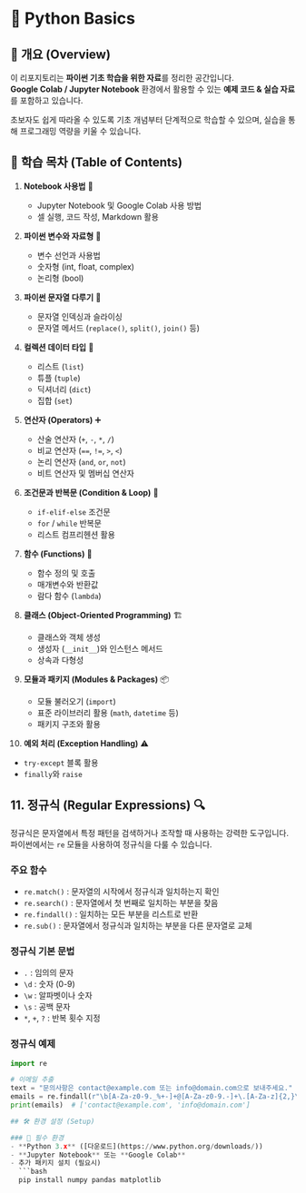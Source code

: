 # 🐍 Python Basics  

## 📖 개요 (Overview)  
이 리포지토리는 **파이썬 기초 학습을 위한 자료**를 정리한 공간입니다.  
**Google Colab / Jupyter Notebook** 환경에서 활용할 수 있는 **예제 코드 & 실습 자료**를 포함하고 있습니다.  

초보자도 쉽게 따라올 수 있도록 기초 개념부터 단계적으로 학습할 수 있으며, 실습을 통해 프로그래밍 역량을 키울 수 있습니다.  

## 📌 학습 목차 (Table of Contents)  

1. **Notebook 사용법** 📓  
   - Jupyter Notebook 및 Google Colab 사용 방법  
   - 셀 실행, 코드 작성, Markdown 활용  

2. **파이썬 변수와 자료형** 🔢  
   - 변수 선언과 사용법  
   - 숫자형 (int, float, complex)  
   - 논리형 (bool)  

3. **파이썬 문자열 다루기** 🔡  
   - 문자열 인덱싱과 슬라이싱  
   - 문자열 메서드 (`replace()`, `split()`, `join()` 등)  

4. **컬렉션 데이터 타입** 📂  
   - 리스트 (`list`)  
   - 튜플 (`tuple`)  
   - 딕셔너리 (`dict`)  
   - 집합 (`set`)  

5. **연산자 (Operators)** ➕  
   - 산술 연산자 (`+`, `-`, `*`, `/`)  
   - 비교 연산자 (`==`, `!=`, `>`, `<`)  
   - 논리 연산자 (`and`, `or`, `not`)  
   - 비트 연산자 및 멤버십 연산자  

6. **조건문과 반복문 (Condition & Loop)** 🔄  
   - `if-elif-else` 조건문  
   - `for` / `while` 반복문  
   - 리스트 컴프리헨션 활용  

7. **함수 (Functions)** 🎯  
   - 함수 정의 및 호출  
   - 매개변수와 반환값  
   - 람다 함수 (`lambda`)  

8. **클래스 (Object-Oriented Programming)** 🏗  
   - 클래스와 객체 생성  
   - 생성자 (`__init__`)와 인스턴스 메서드  
   - 상속과 다형성  

9. **모듈과 패키지 (Modules & Packages)** 📦  
   - 모듈 불러오기 (`import`)  
   - 표준 라이브러리 활용 (`math`, `datetime` 등)  
   - 패키지 구조와 활용  

10. **예외 처리 (Exception Handling)** ⚠  
   - `try-except` 블록 활용  
   - `finally`와 `raise`  

## 11. 정규식 (Regular Expressions) 🔍

정규식은 문자열에서 특정 패턴을 검색하거나 조작할 때 사용하는 강력한 도구입니다. 파이썬에서는 `re` 모듈을 사용하여 정규식을 다룰 수 있습니다.

### **주요 함수**
- `re.match()` : 문자열의 시작에서 정규식과 일치하는지 확인
- `re.search()` : 문자열에서 첫 번째로 일치하는 부분을 찾음
- `re.findall()` : 일치하는 모든 부분을 리스트로 반환
- `re.sub()` : 문자열에서 정규식과 일치하는 부분을 다른 문자열로 교체

### **정규식 기본 문법**
- `.` : 임의의 문자
- `\d` : 숫자 (0-9)
- `\w` : 알파벳이나 숫자
- `\s` : 공백 문자
- `*`, `+`, `?` : 반복 횟수 지정

### **정규식 예제**
```python
import re

# 이메일 추출
text = "문의사항은 contact@example.com 또는 info@domain.com으로 보내주세요."
emails = re.findall(r"\b[A-Za-z0-9._%+-]+@[A-Za-z0-9.-]+\.[A-Za-z]{2,}\b", text)
print(emails)  # ['contact@example.com', 'info@domain.com']

## 🛠 환경 설정 (Setup)  

### 📌 필수 환경  
- **Python 3.x** ([다운로드](https://www.python.org/downloads/))  
- **Jupyter Notebook** 또는 **Google Colab**  
- 추가 패키지 설치 (필요시)  
  ```bash
  pip install numpy pandas matplotlib
